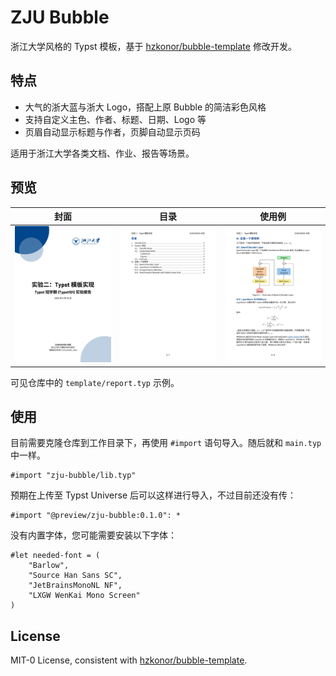 # ZJU Bubble

浙江大学风格的 Typst 模板，基于 [hzkonor/bubble-template](https://github.com/hzkonor/bubble-template) 修改开发。

## 特点

- 大气的浙大蓝与浙大 Logo，搭配上原 Bubble 的简洁彩色风格
- 支持自定义主色、作者、标题、日期、Logo 等
- 页眉自动显示标题与作者，页脚自动显示页码

适用于浙江大学各类文档、作业、报告等场景。

## 预览

| 封面                            | 目录                           | 使用例                         |
| ------------------------------- | ----------------------------- | ----------------------------- |
| ![Main page](images/main_1.png) | ![Content](images/main_2.png) | ![Example](images/main_5.png) |

可见仓库中的 `template/report.typ` 示例。

## 使用

目前需要克隆仓库到工作目录下，再使用 `#import` 语句导入。随后就和 `main.typ` 中一样。

```typ
#import "zju-bubble/lib.typ"
```

预期在上传至 Typst Universe 后可以这样进行导入，不过目前还没有传：

```typ
#import "@preview/zju-bubble:0.1.0": *
```

没有内置字体，您可能需要安装以下字体：

```typ
#let needed-font = (
    "Barlow",
    "Source Han Sans SC",
    "JetBrainsMonoNL NF",
    "LXGW WenKai Mono Screen"
)
```

## License

MIT-0 License, consistent with [hzkonor/bubble-template](https://github.com/hzkonor/bubble-template).